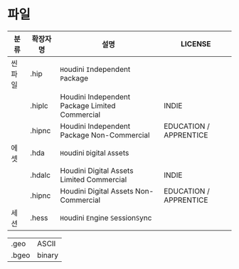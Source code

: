 # 파일


| 분류   | 확장자명 | 설명                                           | LICENSE                |
| ------ | -------- | ---------------------------------------------- | ---------------------- |
| 씬파일 | .hip     | `H`oudini `I`ndependent `P`ackage              |                        |
|        | .hiplc   | Houdini Independent Package Limited Commercial | INDIE                  |
|        | .hipnc   | Houdini Independent Package Non-Commercial     | EDUCATION / APPRENTICE |
| 에셋   | .hda     | `H`oudini `D`igital `A`ssets                   |                        |
|        | .hdalc   | Houdini Digital Assets Limited Commercial      | INDIE                  |
|        | .hipnc   | Houdini Digital Assets Non-Commercial          | EDUCATION / APPRENTICE |
| 세션   | .hess    | `H`oudini `E`ngine `S`ession`S`ync             |                        |



|       |        |
| ----- | ------ |
| .geo  | ASCII  |
| .bgeo | binary |
